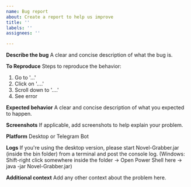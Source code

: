 ```yaml
---
name: Bug report
about: Create a report to help us improve
title: ''
labels: ''
assignees: ''

---
```


**Describe the bug**
A clear and concise description of what the bug is.

**To Reproduce**
Steps to reproduce the behavior:
1. Go to '...'
2. Click on '....'
3. Scroll down to '....'
4. See error

**Expected behavior**
A clear and concise description of what you expected to happen.

**Screenshots**
If applicable, add screenshots to help explain your problem.

**Platform**
Desktop or Telegram Bot

**Logs**
If you're using the desktop version, please start Novel-Grabber.jar (inside the bin folder) from a terminal and post the console log. 
(Windows: Shift-right click somewhere inside the folder -> Open Power Shell here -> java -jar Novel-Grabber.jar)

**Additional context**
Add any other context about the problem here.
